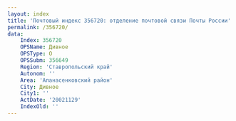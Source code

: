 ```yaml
---
layout: index
title: 'Почтовый индекс 356720: отделение почтовой связи Почты России'
permalink: /356720/
data:
    Index: 356720
    OPSName: Дивное
    OPSType: О
    OPSSubm: 356649
    Region: 'Ставропольский край'
    Autonom: ''
    Area: 'Апанасенковский район'
    City: Дивное
    City1: ''
    ActDate: '20021129'
    IndexOld: ''
---
```

